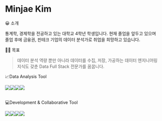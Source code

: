 # Minjae Kim

😀 소개

통계학, 경제학을 전공하고 있는 대학교 4학년 학생입니다. 현재 졸업을 앞두고 있으며 졸업 후에 금융권, 핀테크 기업의 데이터 분석가로 취업을 희망하고 있습니다.

🏃‍♂️ 목표 

> 데이터 분석 역량 뿐만 아니라 데이터를 수집, 저장, 가공하는 데이터 엔지니어링 지식도 갖춘 Data Full Stack 전문가를 꿈꿉니다. 

<div><p>📈Data Analysis Tool </p> <img src="https://img.shields.io/badge/python-3776AB?style=for-the-badge&logo=python&logoColor=white"><img src="https://img.shields.io/badge/mysql-4479A1?style=for-the-badge&logo=mysql&logoColor=white"><img src="https://img.shields.io/badge/R-276DC3?style=for-the-badge&logo=R&logoColor=white"><img src="https://img.shields.io/badge/Tableau-E97627?style=for-the-badge&logo=Tableau&logoColor=white"></div>
<br>

 <div><p>💻Development & Collaborative Tool</p><img src="https://img.shields.io/badge/github-181717?style=for-the-badge&logo=github&logoColor=white"><img src="https://img.shields.io/badge/git-F05032?style=for-the-badge&logo=git&logoColor=white"><img src="https://img.shields.io/badge/slack-4A154B?style=for-the-badge&logo=slack&logoColor=white"><img src="https://img.shields.io/badge/notion-000000?style=for-the-badge&logo=notion&logoColor=white"></div>
<br> 
   
  
